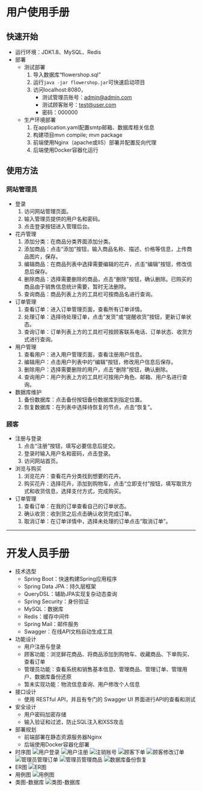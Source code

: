 # 用户使用手册
## 快速开始
- 运行环境：JDK1.8、MySQL、Redis
- 部署
  - 测试部署
    1. 导入数据库“flowershop.sql”
    2. 运行`java -jar flowershop.jar`可快速启动项目
    3. 访问localhost:8080，
        - 测试管理员账号：admin@admin.com
        - 测试顾客账号：test@user.com
        - 密码：000000
  - 生产环境部署
    1. 在application.yaml配置smtp邮箱、数据库相关信息
    2. 构建项目mvn compile; mvn package
    3. 前端使用Nginx（apache或IIS）部署并配置反向代理
    4. 后端使用Docker容器化运行

## 使用方法
### 网站管理员
- 登录
    1. 访问网站管理页面。
    2. 输入管理员提供的用户名和密码。
    3. 点击登录按钮进入管理后台。
- 花卉管理
    1. 添加分类：在商品分类界面添加分类。
    2. 添加商品：点击“添加”按钮，输入商品名称、描述、价格等信息，上传商品图片，保存。
    3. 编辑商品：在商品列表中选择需要编辑的花卉，点击“编辑”按钮，修改信息后保存。
    4. 删除商品：选择需要删除的商品，点击“删除”按钮，确认删除。已购买的商品由于销售信息统计需要，暂时无法删除。
    5. 查询商品：商品列表上方的工具栏可按商品名进行查询。
- 订单管理
    1. 查看订单：进入订单管理页面，查看所有订单详情。
    2. 处理订单：选择待处理订单，点击“发货”或“提醒收货”按钮，更新订单状态。
    3. 查询订单：订单列表上方的工具栏可按顾客联系电话、订单状态、收货方式进行查询。
- 用户管理
    1. 查看用户：进入用户管理页面，查看注册用户信息。
    2. 编辑用户：点击用户列表中的“编辑”按钮，修改用户信息后保存。
    3. 删除用户：选择需要删除的用户，点击“删除”按钮，确认删除。
    4. 查询用户：用户列表上方的工具栏可按用户角色、邮箱、用户名进行查询。
- 数据库维护
    1. 备份数据库：点击备份按钮备份数据库到指定位置。
    2. 恢复数据库：在列表中选择待恢复的节点，点击“恢复”。

### 顾客
- 注册与登录
    1. 点击“注册”按钮，填写必要信息后提交。
    2. 登录时输入用户名和密码，点击登录。
    3. 访问网站首页。
- 浏览与购买
    1. 浏览花卉：查看花卉分类找到想要的花卉。
    2. 购买花卉：选择花卉，添加到购物车，点击“立即支付”按钮，填写取货方式和收货信息，选择支付方式，完成购买。
- 订单管理
    1. 查看订单：在我的订单查看自己的订单状态。
    2. 确认收货：收到货之后点击确认收货完成订单。
    3. 取消订单：在订单详情中，选择未处理的订单点击“取消订单”。

---

# 开发人员手册
- 技术选型
    - Spring Boot：快速构建Spring应用程序
    - Spring Data JPA：持久层框架
    - QueryDSL：辅助JPA实现复杂动态查询
    - Spring Security：身份验证
    - MySQL：数据库
    - Redis：缓存中间件
    - Spring Mail：邮件服务
    - Swagger：在线API文档自动生成工具
- 功能设计
    - 用户注册与登录
    - 顾客功能：浏览鲜花商品、将商品添加到购物车、收藏商品、下单购买、查看订单
    - 管理员功能：查看系统和销售基本信息、管理商品、管理订单、管理用户、数据库备份还原
    - 暂未实现功能：物流信息查询、用户修改个人信息
- 接口设计
    - 使用 RESTful API，并且有专门的 Swagger UI 界面进行API的查看和测试
- 安全设计
    - 用户密码加密存储
    - 输入验证和过滤，防止SQL注入和XSS攻击
- 部署规划
    - 前端部署在静态资源服务器Nginx
    - 后端使用Docker容器化部署
- 时序图
![用户登录](./用户登录.png)
![用户注册](./注册.png)
![注销账号](./注销账号.png)
![顾客下单](./下单.png)
![顾客修改订单](./取消删除查询订单.png)
![管理员管理订单](./管理订单.png)
![管理员管理商品](./管理商品.png)
![数据库备份恢复](./数据库备份恢复.png)
- ER图
![ER图](./ER图.png)
- 用例图
![用例图](./花店用例图.png)
- 类图-数据库
![类图-数据库](./类图-数据库.png)
